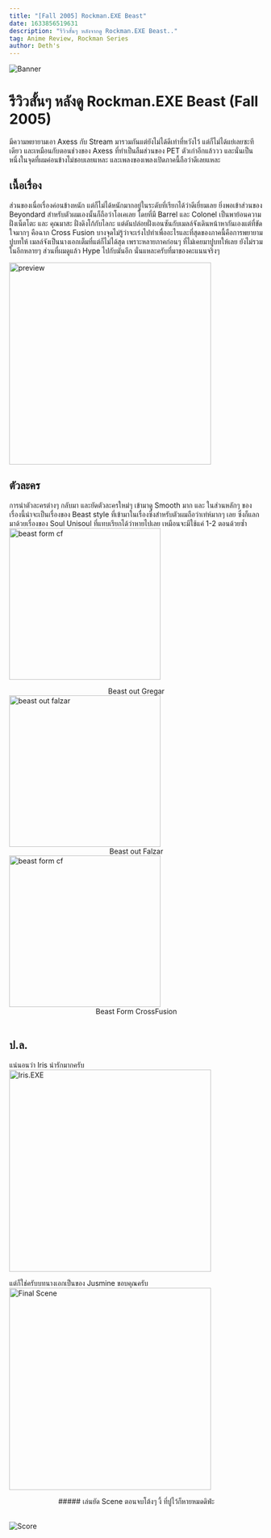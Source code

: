 ```yaml
---
title: "[Fall 2005] Rockman.EXE Beast"
date: 1633856519631
description: "รีวิวสั้นๆ หลังจากดู Rockman.EXE Beast.."
tag: Anime Review, Rockman Series
author: Deth's
---
```

![Banner](https://cdn.myanimelist.net/images/anime/5/80910.jpg)

# รีวิวสั้นๆ หลังดู Rockman.EXE Beast (Fall 2005)

มีความพยายามเอา Axess กับ Stream มารวมกันแต่ยังไม่ได้ดีเท่าที่หวังไว้ แต่ก็ไม่ได้แย่เลยซะทีเดียว และเหมือนกับตอนช่วงของ Axess ที่ทำเป็นลืมส่วนของ PET ตัวเก่าอีกแล้ววว และนั่นเป็นหนึ่งในจุดที่ผมค่อนข้างไม่ชอบเลยแหละ และเพลงของเพลงเปิดภาคนี้ถือว่าดีเลยแหละ
<br />

## เนื้อเรื่อง
ส่วนของเนื่อเรื่องค่อนข้างหนัก แต่ก็ไม่ได้หนักมากอยู่ในระดับที่เรียกได้ว่าดีเยี่ยมเลย ยิ่งพอเข้าส่วนของ Beyondard สำหรับตัวผมเองนั้นก็ถือว่าโอเคเลย โดยที่มี Barrel และ Colonel เป็นพาย้อนความฝั่งเน็ตโตะ และ คุณมาสะ ฝั่งดิงโก้กับไลกะ แต่ดันปล่อยฝั่งเอนซันกับเมลล์จังเดินหน้าหากันเองแต่ที่ขัดใจมากๆ คือฉาก Cross Fusion บางจุดไม่รู้ว่าจะเร่งไปทำเพื่ออะไรและที่สุดของภาคนี้คือการพยายามปูบทให้ เมลล์จังเป็นนางเอกเต็มที่แต่ก็ไม่ได้สุด เพราะหลายภาคก่อนๆ ที่ไม่เคยมาปูบทให้เลย ยังไม่รวมในอีกหลายๆ ส่วนที่ผมดูแล้ว Hype ไปกับมันอีก นั่นแหละครับที่มาของคะแนนจริงๆ

<img src="https://box.lolis.love/0/s5zx9.jpg" alt="preview" width="400px"/>
<br />

## ตัวละคร
การนำตัวละครต่างๆ กลับมา และยัดตัวละครใหม่ๆ เข้ามาดู Smooth มาก และ ในส่วนหลักๆ ของเรื่องนี้น่าจะเป็นเรื่องของ Beast style ที่เข้ามาในเรื่องซึ่งสำหรับตัวผมถือว่าเท่ห์มากๆ เลย ซึ่งก็แลกมาด้วยเรื่องของ Soul Unisoul ที่แทบเรียกได้ว่าหายไปเลย เหมือนจะมีใช้แค่ 1-2 ตอนด้วยซ้ำ
<img src="https://box.lolis.love/0/lpvdy.png" alt="beast form cf" width="300px" />
<center>Beast out Gregar</center>


<img src="https://box.lolis.love/0/q2h42.png" alt="beast out falzar" width="300px" />
<center>Beast out Falzar</center>

<img src="https://box.lolis.love/0/8secd.jpg" alt="beast form cf" width="300px" />
<center>Beast Form CrossFusion</center>
<br />

## ป.ล.
แน่นอนว่า Iris น่ารักมากครับ 
<img src="https://box.lolis.love/0/eylfz.jpg" alt="Iris.EXE" width="400" />

แต่ก็ใช่ครับบทนางเอกเป็นของ Jusmine ขอบคุณครับ
<img src="https://box.lolis.love/0/3woqw.png" alt="Final Scene" width="400" />
<center>
    ##### เล่นยัด Scene ตอนจบโต้งๆ งี้ ที่ปูไว้ก็หายหมดดิฟ่ะ
</center>
<br />

![Score](https://img.shields.io/badge/Score-9%2F10-coral?style=for-the-badge)